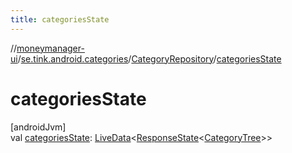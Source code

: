 ```yaml
---
title: categoriesState
---
```

//[moneymanager-ui](../../../index.html)/[se.tink.android.categories](../index.html)/[CategoryRepository](index.html)/[categoriesState](categories-state.html)



# categoriesState



[androidJvm]\
val [categoriesState](categories-state.html): [LiveData](https://developer.android.com/reference/kotlin/androidx/lifecycle/LiveData.html)&lt;[ResponseState](../../com.tink.service.network/-response-state/index.html)&lt;[CategoryTree](../../com.tink.model.category/-category-tree/index.html)&gt;&gt;




